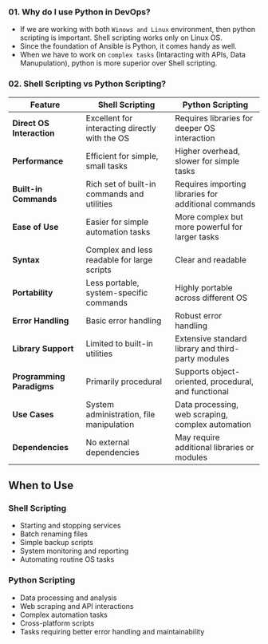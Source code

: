 ### 01. Why do I use Python in DevOps?
- If we are working with both `Winows and Linux` environment, then python scripting is important. Shell scripting works only on Linux OS.
- Since the foundation of Ansible is Python, it comes handy as well.
- When we have to work on `complex tasks` (Intaracting with APIs, Data Manupulation), python is more superior over Shell scripting.
  
### 02. Shell Scripting vs Python Scripting?

| Feature                  | Shell Scripting                                      | Python Scripting                                     |
|--------------------------|------------------------------------------------------|------------------------------------------------------|
| **Direct OS Interaction**| Excellent for interacting directly with the OS       | Requires libraries for deeper OS interaction         |
| **Performance**          | Efficient for simple, small tasks                    | Higher overhead, slower for simple tasks             |
| **Built-in Commands**    | Rich set of built-in commands and utilities          | Requires importing libraries for additional commands |
| **Ease of Use**          | Easier for simple automation tasks                   | More complex but more powerful for larger tasks      |
| **Syntax**               | Complex and less readable for large scripts          | Clear and readable                                   |
| **Portability**          | Less portable, system-specific commands              | Highly portable across different OS                  |
| **Error Handling**       | Basic error handling                                 | Robust error handling                                |
| **Library Support**      | Limited to built-in utilities                        | Extensive standard library and third-party modules   |
| **Programming Paradigms**| Primarily procedural                                 | Supports object-oriented, procedural, and functional |
| **Use Cases**            | System administration, file manipulation             | Data processing, web scraping, complex automation    |
| **Dependencies**         | No external dependencies                             | May require additional libraries or modules          |

## When to Use

### Shell Scripting
- Starting and stopping services
- Batch renaming files
- Simple backup scripts
- System monitoring and reporting
- Automating routine OS tasks

### Python Scripting
- Data processing and analysis
- Web scraping and API interactions
- Complex automation tasks
- Cross-platform scripts
- Tasks requiring better error handling and maintainability

